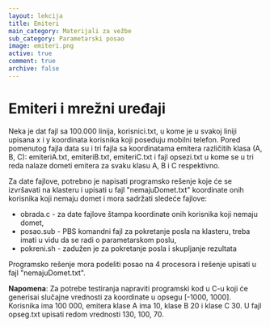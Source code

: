 ```yaml
---
layout: lekcija
title: Emiteri
main_category: Materijali za vežbe
sub_category: Parametarski posao
image: emiteri.png
active: true
comment: true
archive: false
---
```


# Emiteri i mrežni uređaji

Neka je dat fajl sa 100.000 linija, korisnici.txt, u kome je u svakoj liniji upisana x i y koordinata korisnika koji poseduju mobilni telefon. Pored pomenutog fajla data su i tri fajla sa koordinatama emitera različitih klasa (A, B, C): emiteriA.txt, emiteriB.txt, emiteriC.txt i fajl opsezi.txt u kome se u tri reda nalaze dometi emitera za svaku klasu A, B i C respektivno.

Za date fajlove, potrebno je napisati programsko rešenje koje će se izvršavati na klasteru i upisati u fajl "nemajuDomet.txt" koordinate onih korisnika koji nemaju domet i mora sadržati sledeće fajlove:

* obrada.c - za date fajlove štampa koordinate onih korisnika koji nemaju domet,
* posao.sub - PBS komandni fajl za pokretanje posla na klasteru, treba imati u vidu da se radi o parametarskom poslu,
* pokreni.sh - zadužen je za pokretanje posla i skupljanje rezultata

Programsko rešenje mora podeliti posao na 4 procesora i rešenje upisati u fajl "nemajuDomet.txt".

**Napomena**: Za potrebe testiranja napraviti programski kod u C-u koji će generisai slučajne vrednosti za koordinate u opsegu [-1000, 1000]. Korisnika ima 100 000, emitera klase A ima 10, klase B 20 i klase C 30. U fajl opseg.txt upisati redom vrednosti 130, 100, 70.
